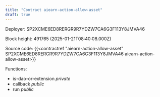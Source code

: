 ```yaml
---
title: "Contract aiearn-action-allow-asset"
draft: true
---
```

Deployer: SP2XCME6ED8RERGR9R7YDZW7CA6G3F113Y8JMVA46


 



Block height: 491765 (2025-01-21T08:40:08.000Z)

Source code: {{<contractref "aiearn-action-allow-asset" SP2XCME6ED8RERGR9R7YDZW7CA6G3F113Y8JMVA46 aiearn-action-allow-asset>}}

Functions:

* is-dao-or-extension _private_
* callback _public_
* run _public_
